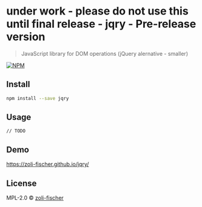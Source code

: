 # under work - please do not use this until final release - jqry - Pre-release version

> JavaScript library for DOM operations (jQuery alernative - smaller)

[![NPM](https://img.shields.io/npm/v/jqry.svg)](https://www.npmjs.com/package/jqry) 

## Install

```bash
npm install --save jqry
```

## Usage

```
// TODO
```

## Demo

https://zoli-fischer.github.io/jqry/

## License

MPL-2.0 © [zoli-fischer](https://github.com/zoli-fischer)
